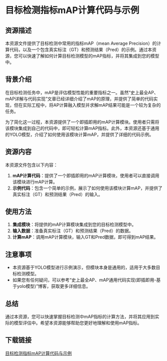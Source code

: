 # 目标检测指标mAP计算代码与示例

## 资源描述

本资源文件提供了目标检测中常用的指标mAP（mean Average Precision）的计算代码，以及一个包含真实标注（GT）和预测结果（Pred）的示例。通过本资源，您可以快速了解如何计算目标检测模型的mAP指标，并将其集成到您的模型中。

## 背景介绍

在目标检测任务中，mAP是评估模型性能的重要指标之一。虽然“史上最全AP、mAP详解与代码实现”文章已经详细介绍了mAP的原理，并提供了简单的代码实现，但在实际工程中，将AP计算融入模型并求解mAP结果可能是一个较为复杂的任务。

为了简化这一过程，本资源提供了一个即插即用的mAP计算模块。使用者只需将该模块集成到自己的代码中，即可轻松计算mAP指标。此外，本资源还基于通用的YOLO模型，介绍了如何使用该模块计算mAP，并提供了详细的代码示例。

## 资源内容

本资源文件包含以下内容：

1. **mAP计算代码**：提供了一个即插即用的mAP计算模块，使用者可以直接调用该模块进行mAP计算。
2. **示例代码**：包含一个简单的示例，展示了如何使用该模块计算mAP，并提供了真实标注（GT）和预测结果（Pred）的输入。

## 使用方法

1. **集成模块**：将提供的mAP计算模块集成到您的目标检测模型中。
2. **输入数据**：准备真实标注（GT）和预测结果（Pred）的数据。
3. **计算mAP**：调用mAP计算模块，输入GT和Pred数据，即可得到mAP结果。

## 注意事项

- 本资源基于YOLO模型进行示例演示，但模块本身是通用的，适用于大多数目标检测模型。
- 如果您有任何疑问，可以参考“史上最全AP、mAP通用代码实现(即插即用-基于yolo模型)”博客，获取更多详细信息。

## 总结

通过本资源，您可以快速掌握目标检测中mAP指标的计算方法，并将其应用到实际的模型评估中。希望本资源能够帮助您更好地理解和使用mAP指标。

## 下载链接

[目标检测指标mAP计算代码与示例](https://pan.quark.cn/s/d18fee10f38f)
